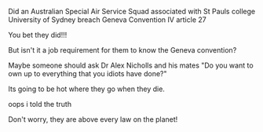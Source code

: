 Did an Australian Special Air Service Squad associated with St Pauls college University of Sydney breach Geneva Convention IV article 27

You bet they did!!!

But isn't it a job requirement for them to know the Geneva convention?

Maybe someone should ask Dr Alex Nicholls and his mates "Do you want to own up to everything that you idiots have done?"

Its going to be hot where they go when they die.

oops i told the truth

Don't worry, they are above every law on the planet!
